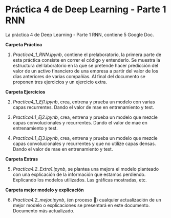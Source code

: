 # Práctica 4 de Deep Learning - Parte 1 RNN 

La práctica 4 de Deep Learning - Parte 1 RNN, contiene 5 Google Doc. 

**Carpeta Práctica**

1.   _Practica4_1_RNN.ipynb_, contiene el prelaboratorio, la primera parte de esta práctica consiste en correr el código y entenderlo. Se muestra la estructura del laboratorio en la que se pretende hacer predicción del valor de un activo financiero de una empresa a partir del valor de los días anteriores de varias compañías. Al final del documento se proponen tres ejercicios y un ejercicio extra.

**Carpeta Ejercicios**

2.   _Practica4_1_Ej1.ipynb_, crea, entrena y prueba un modelo con varias capas recurrentes. Dando el valor de mae en entrenamiento y test.

3.   _Practica4.1_Ej2.ipynb_, crea, entrena y prueba un modelo que mezcle capas convolucionales y recurrentes. Dando el valor de mae en entrenamiento y test.

4.   _Practica4.1_Ej3.ipynb_, crea, entrena y prueba un modelo que mezcle capas convolucionales y recurrentes y que no utilize capas densas. Dando el valor de mae en entrenamiento y test.


**Carpeta Extras** 

5.   _Practica4.2_Extra1.ipynb_, se plantea una mejora el modelo planteado con una explicación de la información que estamos perdiendo. Explicando los modelos utilizados. Las gráficas mostradas, etc.


**Carpeta mejor modelo y explicación** 

6.   _Practica4.2_mejor.ipynb_, (en proceso :construction:) cualquier actualización de un mejor modelo o explicaciones se presentará en este documento. Documento más actualizado.
